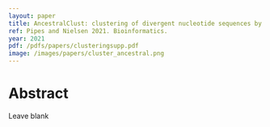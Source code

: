 ```yaml
---
layout: paper
title: AncestralClust: clustering of divergent nucleotide sequences by ancestral sequence reconstruction using phylogenetic trees
ref: Pipes and Nielsen 2021. Bioinformatics.
year: 2021
pdf: /pdfs/papers/clusteringsupp.pdf
image: /images/papers/cluster_ancestral.png
---
```


# Abstract

Leave blank
